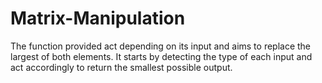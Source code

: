 # Matrix-Manipulation
The function provided act depending on its input and aims to replace the largest of both elements. It starts by detecting the type of each input and act accordingly to return the smallest possible output.
